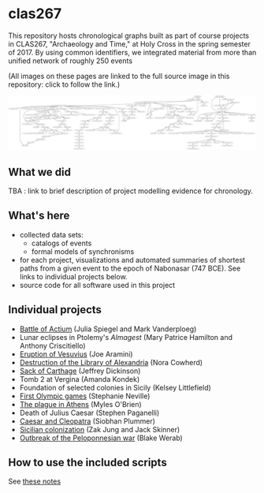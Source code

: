 # clas267

This repository hosts chronological graphs built as part of course projects in CLAS267, "Archaeology and Time," at Holy Cross in the spring semester of 2017.  By using common identifiers, we integrated material from more than unified network of roughly 250 events


(All images on these pages are linked to the full source image in this repository: click to follow the link.)


[![Network of relations](imgs/network.png) ](./imgs/network.png)


## What we did

TBA : link to brief description of project modelling evidence for chronology.

## What's here

- collected data sets:
    - catalogs of events
    - formal models of synchronisms
- for each project, visualizations and automated summaries of shortest paths from a given event to the epoch of Nabonasar (747 BCE).  See links to individual projects below.
- source code for all software used in this project

## Individual projects

- [Battle of Actium](projects/actium.md) (Julia Spiegel and Mark Vanderploeg)
- Lunar eclipses in Ptolemy's *Almagest* (Mary Patrice Hamilton and Anthony Criscitiello)
- [Eruption of Vesuvius](projects/vesuvius.md) (Joe Aramini)
- [Destruction of the Library of Alexandria](projects/library.md) (Nora Cowherd)
- [Sack of Carthage](projects/carthage.md) (Jeffrey Dickinson)
- Tomb 2 at Vergina (Amanda Kondek)
- Foundation of selected colonies in Sicily (Kelsey Littlefield)
- [First Olympic games](projects/firstolympiad.md) (Stephanie Neville)
- [The plague in Athens](projects/plague.md) (Myles O'Brien)
- Death of Julius Caesar (Stephen Paganelli)
- [Caesar and Cleopatra](projects/cleopatra.md) (Siobhan Plummer)
- [Sicilian colonization](projects/naxos.md) (Zak Jung and Jack Skinner)
- [Outbreak of the Peloponnesian war](projects/pelopwar.md) (Blake Werab)


## How to use the included scripts

See [these notes](./generate-how-to.md)
